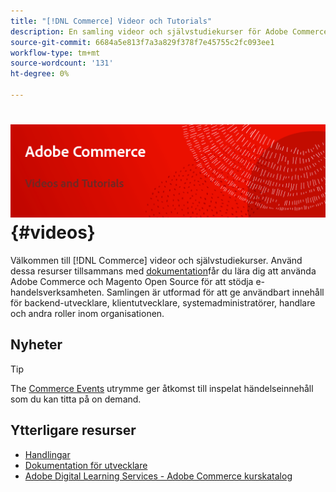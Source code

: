 ```yaml
---
title: "[!DNL Commerce] Videor och Tutorials"
description: En samling videor och självstudiekurser för Adobe Commerce och Magento Open Source
source-git-commit: 6684a5e813f7a3a829f378f7e45755c2fc093ee1
workflow-type: tm+mt
source-wordcount: '131'
ht-degree: 0%

---
```


# <!-- use banner as heading -->![Videofilmer och självstudiekurser om handel](../assets/banner-videos-home.png) {#videos}

Välkommen till [!DNL Commerce] videor och självstudiekurser. Använd dessa resurser tillsammans med [dokumentation](https://experienceleague.adobe.com/docs/commerce.html)får du lära dig att använda Adobe Commerce och Magento Open Source för att stödja e-handelsverksamheten. Samlingen är utformad för att ge användbart innehåll för backend-utvecklare, klientutvecklare, systemadministratörer, handlare och andra roller inom organisationen.

<div id="whats-new-section">

## Nyheter

</div>

<div id="recs-overview-body-1"></div>
<div id="recs-overview-body-2"></div>
<div id="recs-overview-body-3"></div>
<div id="recs-overview-body-4"></div>
<div id="recs-overview-body-5"></div>
<div id="recs-overview-body-6"></div>

>[!TIP]
>
>The [Commerce Events](https://experienceleague.adobe.com/docs/commerce-events/events/overview.html) utrymme ger åtkomst till inspelat händelseinnehåll som du kan titta på on demand.

## Ytterligare resurser

- [Handlingar](https://experienceleague.adobe.com/docs/commerce-admin/user-guides/home.html)
- [Dokumentation för utvecklare](https://developer.adobe.com/commerce)
- [Adobe Digital Learning Services - Adobe Commerce kurskatalog](https://learning.adobe.com/catalog.html?solution=Adobe%20Commerce)
